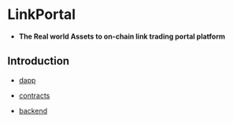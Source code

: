 # LinkPortal

- **The Real world Assets to on-chain link trading portal platform**

## Introduction

- [dapp](./dapp/README.md)

- [contracts](./contracts/README.md)

- [backend](./backend/README.md)
